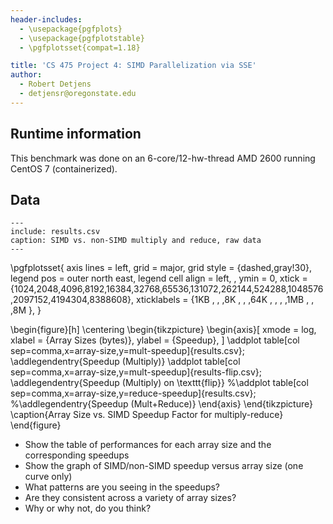 ```yaml
---
header-includes:
  - \usepackage{pgfplots}
  - \usepackage{pgfplotstable}
  - \pgfplotsset{compat=1.18}

title: 'CS 475 Project 4: SIMD Parallelization via SSE'
author:
  - Robert Detjens
  - detjensr@oregonstate.edu
---
```


## Runtime information

This benchmark was done on an 6-core/12-hw-thread AMD 2600 running CentOS 7 (containerized).

## Data

```table
---
include: results.csv
caption: SIMD vs. non-SIMD multiply and reduce, raw data
---
```

\pgfplotsset{
  axis lines = left,
  grid = major,
  grid style = {dashed,gray!30},
  legend pos = outer north east,
  legend cell align = left,
  ,
  ymin = 0,
  xtick       = {1024,2048,4096,8192,16384,32768,65536,131072,262144,524288,1048576,2097152,4194304,8388608},
  xticklabels = {1KB ,    ,    ,8K  ,     ,     ,64K  ,      ,      ,      ,1MB    ,       ,       ,8M     },
}

\begin{figure}[h]
  \centering
  \begin{tikzpicture}
    \begin{axis}[
      xmode = log,
      xlabel = {Array Sizes (bytes)},
      ylabel = {Speedup},
    ]
      \addplot table[col sep=comma,x=array-size,y=mult-speedup]{results.csv};
      \addlegendentry{Speedup (Multiply)}
      \addplot table[col sep=comma,x=array-size,y=mult-speedup]{results-flip.csv};
      \addlegendentry{Speedup (Multiply) on \texttt{flip}}
      %\addplot table[col sep=comma,x=array-size,y=reduce-speedup]{results.csv};
      %\addlegendentry{Speedup (Mult+Reduce)}
    \end{axis}
  \end{tikzpicture}
  \caption{Array Size vs. SIMD Speedup Factor for multiply-reduce}
\end{figure}


- Show the table of performances for each array size and the corresponding speedups
- Show the graph of SIMD/non-SIMD speedup versus array size (one curve only)
- What patterns are you seeing in the speedups?
- Are they consistent across a variety of array sizes?
- Why or why not, do you think?
